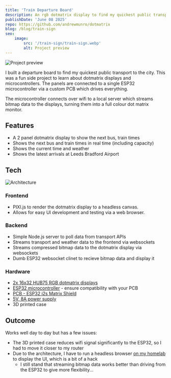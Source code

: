 ```yaml
---
title: 'Train Departure Board'
description: An rgb dotmatrix display to find my quickest public transport to the city.
publishDate: 'June 08 2025'
repo: https://github.com/andrewmunro/dotmatrix
blog: /blog/train-sign
seo:
    image:
        src: '/train-sign/train-sign.webp'
        alt: Project preview
---
```


![Project preview](/train-sign/train-sign.webp)

I built a departure board to find my quickest public transport to the city. This was a fun side project to learn about dotmatrix displays and microcontrollers.
The panels are connected to a single ESP32 microcontroller via a custom PCB which drives everything. 

The microcontroller connects over wifi to a local server which streams bitmap data to the displays, turning them into a full colour dot matrix monitor.

## Features

- A 2 panel dotmatrix display to show the next bus, train times
- Shows the next bus and train times in real time (including capacity)
- Shows the current time and weather
- Shows the latest arrivals at Leeds Bradford Airport

## Tech

![Architecture](/train-sign/architecture.png)

### Frontend

- PIXI.js to render the dotmatrix display to a headless canvas.
- Allows for easy UI development and testing via a web browser.

### Backend

- Simple Node.js server to poll data from transport APIs
- Streams transport and weather data to the frontend via websockets
- Streams compressed bitmap data to the dotmatrix display via websockets
- Dumb ESP32 websocket clinet to recieve bitmap data and display it

### Hardware

- [2x 16x32 HUB75 RGB dotmatrix displays](https://www.aliexpress.com/item/1005006041886502.html)
- [ESP32 microcontroller](https://www.aliexpress.com/item/1005006456519790.html) - ensure compatibility with your PCB
- [PCB - ESP32 i2s Matrix Shield](https://github.com/witnessmenow/ESP32-i2s-Matrix-Shield)
- [5V, 8A power supply](https://www.aliexpress.com/item/1005007087317638.html)
- 3D printed case

## Outcome

Works well day to day but has a few issues:
- The 3D printed case reduces wifi signal significantly to the ESP32, so I had to move it closer to my router
- Due to the architecture, I have to run a headless browser [on my homelab](/projects/homelab) to display the UI, which is a bit of a hack
	- I still stand that streaming bitmap data works better than driving from the ESP32 to give more flexibility...